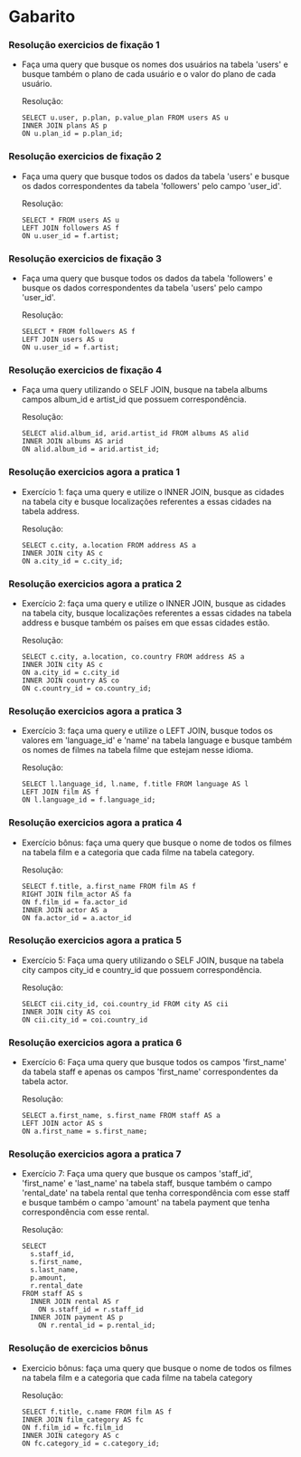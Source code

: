 # Gabarito

### Resolução exercicios de fixação 1
* Faça uma query que busque os nomes dos usuários na tabela 'users' e busque também o plano de cada usuário e o valor do plano de cada usuário.

  Resolução:

      SELECT u.user, p.plan, p.value_plan FROM users AS u
      INNER JOIN plans AS p
      ON u.plan_id = p.plan_id;

### Resolução exercicios de fixação 2
* Faça uma query que busque todos os dados da tabela 'users' e busque os dados correspondentes da tabela 'followers' pelo campo 'user_id'. 

  Resolução:

      SELECT * FROM users AS u
      LEFT JOIN followers AS f
      ON u.user_id = f.artist;

### Resolução exercicios de fixação 3
* Faça uma query que busque todos os dados da tabela 'followers' e busque os dados correspondentes da tabela 'users' pelo campo 'user_id'.

  Resolução:

      SELECT * FROM followers AS f
      LEFT JOIN users AS u
      ON u.user_id = f.artist;

### Resolução exercicios de fixação 4
* Faça uma query utilizando o SELF JOIN, busque na tabela albums campos album_id e artist_id que possuem correspondência.

  Resolução:

      SELECT alid.album_id, arid.artist_id FROM albums AS alid
      INNER JOIN albums AS arid
      ON alid.album_id = arid.artist_id;

### Resolução exercicios agora a pratica 1
* Exercício 1: faça uma query e utilize o INNER JOIN, busque as cidades na tabela city e busque localizações referentes a essas cidades na
tabela address.

  Resolução:

      SELECT c.city, a.location FROM address AS a
      INNER JOIN city AS c
      ON a.city_id = c.city_id;

### Resolução exercicios agora a pratica 2
* Exercício 2: faça uma query e utilize o INNER JOIN, busque as cidades na tabela city, busque localizações referentes a essas cidades na
tabela address e busque também os países em que essas cidades estão.

  Resolução:
   
      SELECT c.city, a.location, co.country FROM address AS a
      INNER JOIN city AS c
      ON a.city_id = c.city_id
      INNER JOIN country AS co
      ON c.country_id = co.country_id;

### Resolução exercicios agora a pratica 3
* Exercício 3: faça uma query e utilize o LEFT JOIN, busque todos os valores em 'language_id' e 'name' na tabela language
e busque também os nomes de filmes na tabela filme que estejam nesse idioma.

  Resolução:

      SELECT l.language_id, l.name, f.title FROM language AS l
      LEFT JOIN film AS f
      ON l.language_id = f.language_id;

### Resolução exercicios agora a pratica 4
* Exercício bônus: faça uma query que busque o nome de todos os filmes na tabela film e a categoria que cada filme na tabela 
category.

  Resolução:

      SELECT f.title, a.first_name FROM film AS f
      RIGHT JOIN film_actor AS fa
      ON f.film_id = fa.actor_id
      INNER JOIN actor AS a
      ON fa.actor_id = a.actor_id

### Resolução exercicios agora a pratica 5
* Exercício 5: Faça uma query utilizando o SELF JOIN, busque na tabela city campos city_id e country_id que possuem correspondência.

    Resolução:

      SELECT cii.city_id, coi.country_id FROM city AS cii
      INNER JOIN city AS coi
      ON cii.city_id = coi.country_id

### Resolução exercicios agora a pratica 6
* Exercício 6: Faça uma query que busque todos os campos 'first_name' da tabela staff e apenas os campos 'first_name' correspondentes da 
tabela actor.

    Resolução:

      SELECT a.first_name, s.first_name FROM staff AS a
      LEFT JOIN actor AS s
      ON a.first_name = s.first_name;

### Resolução exercicios agora a pratica 7
* Exercício 7: Faça uma query que busque os campos 'staff_id', 'first_name' e 'last_name' na tabela staff, busque também o campo 'rental_date' na tabela rental que tenha correspondência com esse staff e busque também o campo 'amount' na tabela payment que tenha correspondência com esse rental.

    Resolução:

      SELECT 
        s.staff_id, 
        s.first_name, 
        s.last_name,  
        p.amount, 
        r.rental_date 
      FROM staff AS s
        INNER JOIN rental AS r
          ON s.staff_id = r.staff_id
        INNER JOIN payment AS p
          ON r.rental_id = p.rental_id; 

### Resolução de exercicios bônus
* Exercicio bônus: faça uma query que busque o nome de todos os filmes na tabela film e a categoria que cada filme na tabela 
category 

  Resolução:
  
      SELECT f.title, c.name FROM film AS f
      INNER JOIN film_category AS fc
      ON f.film_id = fc.film_id
      INNER JOIN category AS c
      ON fc.category_id = c.category_id;

